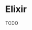 # Elixir

TODO

<!--
https://github.com/guihaojin/til/blob/master/elixir/hello-actor-in-elixir.md
-->
